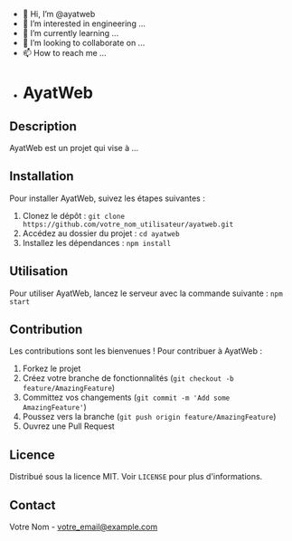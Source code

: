 - 👋 Hi, I’m @ayatweb
- 👀 I’m interested in engineering ...
- 🌱 I’m currently learning ...
- 💞️ I’m looking to collaborate on ...
- 📫 How to reach me ...
- # AyatWeb

## Description

AyatWeb est un projet qui vise à ...

## Installation

Pour installer AyatWeb, suivez les étapes suivantes :

1. Clonez le dépôt : `git clone https://github.com/votre_nom_utilisateur/ayatweb.git`
2. Accédez au dossier du projet : `cd ayatweb`
3. Installez les dépendances : `npm install`

## Utilisation

Pour utiliser AyatWeb, lancez le serveur 
avec la commande suivante : `npm start`

## Contribution

Les contributions sont les bienvenues ! Pour contribuer à AyatWeb :

1. Forkez le projet
2. Créez votre branche de fonctionnalités (`git checkout -b feature/AmazingFeature`)
3. Committez vos changements (`git commit -m 'Add some AmazingFeature'`)
4. Poussez vers la branche (`git push origin feature/AmazingFeature`)
5. Ouvrez une Pull Request

## Licence

Distribué sous la licence MIT. Voir `LICENSE` pour plus d'informations.

## Contact

Votre Nom - votre_email@example.com


<!---
ayatweb/ayatweb is a ✨ special ✨ repository because its `README.md` (this file) appears on your GitHub profile.
You can click the Preview link to take a look at your changes.
--->
